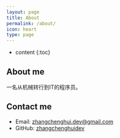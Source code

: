 ```yaml
---
layout: page
title: About
permalink: /about/
icon: heart
type: page
---
```


* content
{:toc}


## About me

一名从机械转行到IT的程序员。



## Contact me


- Email: zhangchenghui.dev@gmail.com
- GitHub: [zhangchenghuidev]( https://github.com/zhangchenghuidev/)


